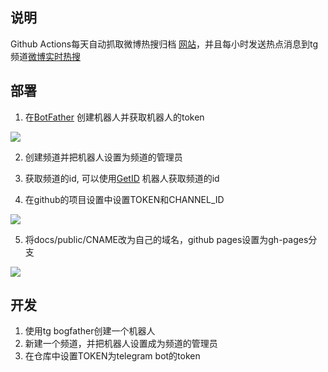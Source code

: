 ## 说明

Github Actions每天自动抓取微博热搜归档 [网站](https://xiadd.github.io/tg-wb-trending/)，并且每小时发送热点消息到tg频道[微博实时热搜](https://t.me/weibo_hots)

## 部署

1. 在[BotFather](https://t.me/BotFather) 创建机器人并获取机器人的token

![](https://cdn.jsdelivr.net/gh/xiadd/images@master/uPic/2021-04-03/y6BCCW.png)

2. 创建频道并把机器人设置为频道的管理员

3. 获取频道的id, 可以使用[GetID](https://t.me/getidsbot) 机器人获取频道的id

4. 在github的项目设置中设置TOKEN和CHANNEL_ID

![](https://cdn.jsdelivr.net/gh/xiadd/images@master/uPic/2021-04-03/GDhkx7.png)

5. 将docs/public/CNAME改为自己的域名，github pages设置为gh-pages分支

![](https://cdn.jsdelivr.net/gh/xiadd/images@master/uPic/2021-04-03/CpsJjB.png)

## 开发

1. 使用tg bogfather创建一个机器人
2. 新建一个频道，并把机器人设置成为频道的管理员
3. 在仓库中设置TOKEN为telegram bot的token